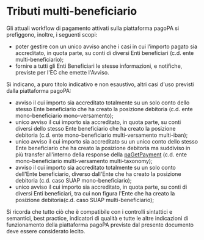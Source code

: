 # Tributi multi-beneficiario

Gli attuali workflow di pagamento attivati sulla piattaforma pagoPA si prefiggono, inoltre, i seguenti scopi:

* poter gestire con un unico avviso anche i casi in cui l’importo pagato sia accreditato, in quota parte, su conti di diversi Enti beneficiari (c.d. ente multi-beneficiario);
* fornire a tutti gli Enti Beneficiari le stesse informazioni, e notifiche, previste per l'EC che emette l'Avviso.

Si indicano, a puro titolo indicativo e non esaustivo, altri casi d'uso previsti dalla piattaforma pagoPA:

* avviso il cui importo sia accreditato totalmente su un solo conto dello stesso Ente beneficiario che ha creato la posizione debitoria (c.d. ente mono-beneficiario mono-versamento);
* unico avviso il cui importo sia accreditato, in quota parte, su conti diversi dello stesso Ente beneficiario che ha creato la posizione debitoria (c.d. ente mono-beneficiario multi-versamento multi-iban);
* unico avviso il cui importo sia accreditato su un unico conto dello stesso Ente beneficiario che ha creato la posizione debitoria ma suddiviso in più transfer all'interno della response della [paGetPayment](../appendici/primitive.md#pagetpayment) (c.d. ente mono-beneficiario multi-versamento multi-taxonomy);
* avviso il cui importo sia accreditato totalmente su un solo conto dell'Ente beneficiario, diverso dall'Ente che ha creato la posizione debitoria (c.d. caso SUAP mono-beneficiario);
* unico avviso il cui importo sia accreditato, in quota parte, su conti di diversi Enti beneficiari, tra cui non figura l'Ente che ha creato la posizione debitoria(c.d. caso SUAP multi-beneficiario);

Si ricorda che tutto ciò che è compatibile con i controlli sintattici e semantici, best practice, indicatori di qualità e tutte le altre indicazioni di funzionamento della piattaforma pagoPA previste dal presente documento deve essere considerato lecito.
